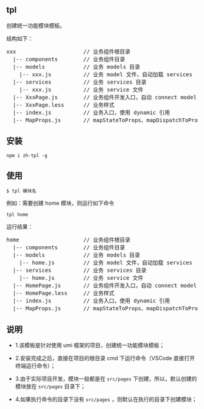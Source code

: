 ## tpl
 创建统一功能模块模板。

 结构如下：
 <pre>
xxx                     // 业务组件根目录
  |-- components        // 业务组件目录
  |-- models            // 业务 models 目录
    |-- xxx.js          // 业务 model 文件，自动加载 services
  |-- services          // 业务 services 目录
    |-- xxx.js          // 业务 service 文件
  |-- XxxPage.js        // 业务组件开发入口，自动 connect model
  |-- XxxPage.less      // 业务样式
  |-- index.js          // 业务入口，使用 dynamic 引用
  |-- MapProps.js       // mapStateToProps、mapDispatchToProps，自动引用 model
</pre>

## 安装
```
npm i zh-tpl -g
```

## 使用
```
$ tpl 模块名
```

例如：需要创建 home 模块，则运行如下命令
```
tpl home

```

运行结果：
<pre>
home                    // 业务组件根目录
  |-- components        // 业务组件目录
  |-- models            // 业务 models 目录
    |-- home.js         // 业务 model 文件，自动加载 services
  |-- services          // 业务 services 目录
    |-- home.js         // 业务 service 文件
  |-- HomePage.js       // 业务组件开发入口，自动 connect model
  |-- HomePage.less     // 业务样式
  |-- index.js          // 业务入口，使用 dynamic 引用
  |-- MapProps.js       // mapStateToProps、mapDispatchToProps，自动引用 model
</pre>

## 说明

- 1.该模板是针对使用 umi 框架的项目，创建统一功能模块模板；

- 2.安装完成之后，直接在项目的根目录 cmd 下运行命令（VSCode 直接打开终端运行命令）；

- 3.由于实际项目开发，模块一般都是在 `src/pages` 下创建，所以，默认创建的模块放在 `src/pages` 目录下；

- 4.如果执行命令的目录下没有 `src/pages` ，则默认在执行的目录下创建模块；
